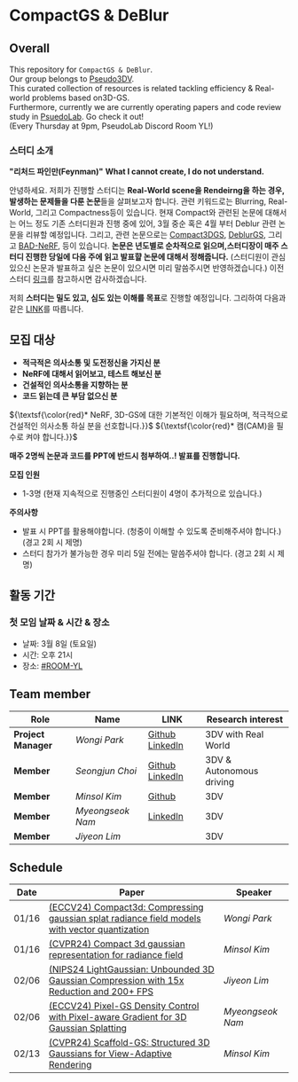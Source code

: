 # CompactGS & DeBlur

## Overall
This repository for ```CompactGS & DeBlur```.  
Our group belongs to [Pseudo3DV](https://github.com/Pseudo-Lab/Pseudo3DV). <br/> 
This curated collection of resources is related tackling efficiency & Real-world problems based on3D-GS. <br/>  Furthermore, currently we are currently operating papers and code review study in [PsuedoLab](https://discord.gg/mNAT2GKM). Go check it out!  <br/> (Every Thursday at 9pm, PseudoLab Discord Room YL!)

### 스터디 소개
**"리처드 파인만(Feynman)"**
**What I cannot create, I do not understand.**

안녕하세요. 저희가 진행할 스터디는 **Real-World scene을 Rendeirng을 하는 경우, 발생하는 문제들을 다룬 논문**들을 살펴보고자 합니다.
관련 키워드로는 Blurring, Real-World, 그리고 Compactness등이 있습니다. 
현재 Compact와 관련된 논문에 대해서는 어느 정도 기존 스터디원과 진행 중에 있어, 3월 중순 혹은 4월 부터 Deblur 관련 논문을 리뷰할 예정입니다.
그리고, 관련 논문으로는 [Compact3DGS](https://arxiv.org/abs/2311.13681), [DeblurGS](https://arxiv.org/pdf/2403.13327), 그리고 [BAD-NeRF](https://wangpeng000.github.io/BAD-NeRF/), 등이 있습니다.
 **논문은 년도별로 순차적으로 읽으며,스터디장이 매주 스터디 진행한 당일에 다음 주에 읽고 발표햘 논문에 대해서 정해줍니다.** (스터디원이 관심있으신 논문과 발표하고 싶은 논문이 있으시면 미리 말씀주시면 반영하겠습니다.)
이전 스터디 [링크](https://github.com/Pseudo-Lab/NeRFwithRealWorld)를 참고하시면 감사하겠습니다.

저희 **스터디는 밀도 있고, 심도 있는 이해를 목표**로 진행할 예정입니다. 
그리하여 다음과 같은 [LINK](https://github.com/Pseudo-Lab/Pseudo3DV)를 따릅니다.

## 모집 대상
- **적극적은 의사소통 및 도전정신을 가지신 분**
- **NeRF에 대해서 읽어보고, 테스트 해보신 분**
- **건설적인 의사소통을 지향하는 분**
- **코드 읽는데 큰 부담 없으신 분**

${\textsf{\color{red}* NeRF, 3D-GS에 대한 기본적인 이해가 필요하며, 적극적으로 건설적인 의사소통 하실 분을 선호합니다.}}$
${\textsf{\color{red}*  캠(CAM)을 필수로 켜야 합니다.}}$

**매주 2명씩 논문과 코드를 PPT에 반드시 첨부하여..! 발표를 진행합니다.**

**모집 인원**
- 1-3명 (현재 지속적으로 진행중인 스터디원이 4명이 추가적으로 있습니다.)

**주의사항**
  - 발표 시 PPT를 활용해야합니다. (청중이 이해할 수 있도록 준비해주셔야 합니다.)  (경고 2회 시 제명)
  - 스터디 참가가 불가능한 경우 미리 5일 전에는 말씀주셔야 합니다. (경고 2회 시 제명)

## 활동 기간
### 첫 모임 날짜 & 시간 & 장소
- 날짜: 3월 8일 (토요일)
- 시간: 오후 21시
- 장소: [#ROOM-YL](https://discord.gg/nbpAWKUm)

 

## Team member

| Role          | Name | LINK |                                                                   Research interest                          |
|---------------|------|-----------------------------------------------------------------------|----------------------------------------|
| **Project Manager** | _Wongi Park_ | [Github](https://github.com/kalelpark) [LinkedIn](https://www.linkedin.com/in/wongipark/)| 3DV with Real World             |
| **Member** |  _Seongjun Choi_ | [Github](https://github.com/DrawingProcess)  [LinkedIn](https://www.linkedin.com/in/seongjun-choi-60b718205/) | 3DV & Autonomous driving                  |
| **Member** | _Minsol Kim_  | [Github](https://github.com/kim-minsol) | 3DV                  |
| **Member** | _Myeongseok Nam_  | [LinkedIn](https://www.linkedin.com/in/nbril/) | 3DV                  |
| **Member** | _Jiyeon Lim_  |  | 3DV                  |


## Schedule

| Date | Paper  | Speaker |
|---------------|-----------------------------------------------------------------------|----------------------------------------|
| 01/16  | [(ECCV24) Compact3d: Compressing gaussian splat radiance field models with vector quantization](https://arxiv.org/abs/2311.18159)  | _Wongi Park_ |
| 01/16  | [(CVPR24) Compact 3d gaussian representation for radiance field](https://arxiv.org/abs/2311.13681)  | _Minsol Kim_ |
| 02/06 | [(NIPS24 LightGaussian: Unbounded 3D Gaussian Compression with 15x Reduction and 200+ FPS](https://arxiv.org/abs/2311.17245)  | _Jiyeon Lim_  |
| 02/06 | [(ECCV24) Pixel-GS Density Control with Pixel-aware Gradient for 3D Gaussian Splatting](https://pixelgs.github.io/)  | _Myeongseok Nam_ |
| 02/13 | [(CVPR24) Scaffold-GS: Structured 3D Gaussians for View-Adaptive Rendering](https://arxiv.org/abs/2312.00109) | _Minsol Kim_ |
